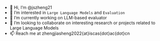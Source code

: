- 👋 Hi, I’m @jszheng21
- 👀 I’m interested in `Large Language Models` and `Evaluation`
- 🌱 I’m currently working on LLM-based evaluator
- 💞️ I’m looking to collaborate on interesting research or projects related to Large Language Models
- 📫 Reach me at zhengjiasheng2022{at}iscas{dot}ac{dot}cn

<!---
jszheng21/jszheng21 is a ✨ special ✨ repository because its `README.md` (this file) appears on your GitHub profile.
You can click the Preview link to take a look at your changes.
--->
